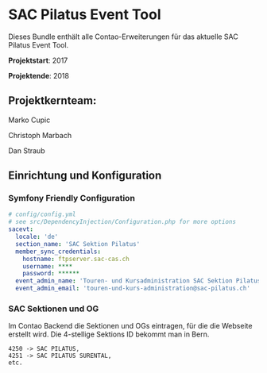 # SAC Pilatus Event Tool

Dieses Bundle enthält alle Contao-Erweiterungen für das aktuelle SAC Pilatus Event Tool.

**Projektstart**: 2017

**Projektende**: 2018

## Projektkernteam:
Marko Cupic

Christoph Marbach

Dan Straub

## Einrichtung und Konfiguration

### Symfony Friendly Configuration
```yaml
# config/config.yml
# see src/DependencyInjection/Configuration.php for more options
sacevt:
  locale: 'de'
  section_name: 'SAC Sektion Pilatus'
  member_sync_credentials:
    hostname: ftpserver.sac-cas.ch
    username: ****
    password: ******
  event_admin_name: 'Touren- und Kursadministration SAC Sektion Pilatus'
  event_admin_email: 'touren-und-kurs-administration@sac-pilatus.ch'
```

### SAC Sektionen und OG
Im Contao Backend die Sektionen und OGs eintragen, für die die Webseite erstellt wird.
Die 4-stellige Sektions ID bekommt man in Bern.

```
4250 -> SAC PILATUS,
4251 -> SAC PILATUS SURENTAL,
etc.
```
